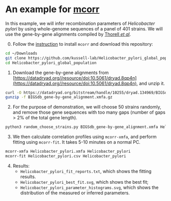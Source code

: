 # An example for [mcorr](https://github.com/kussell-lab/mcorr)
In this example, we will infer recombination parameters of _Helicobacter pylori_ by using whole-genome sequences of a panel of 401 strains. We will use the gene-by-gene alignments compiled by [Thorell _et al_](http://journals.plos.org/plosgenetics/article?id=10.1371/journal.pgen.1006546).

0. Follow the [instruction](https://github.com/kussell-lab/mcorr/blob/master/README.md#installation) to install `mcorr` and download this repository:
```sh
cd ~/Downloads
git clone https://github.com/kussell-lab/Helicobacter_pylori_global_population.git
cd Helicobacter_pylori_global_population
```

1. Download the gene-by-gene alignments from [https://datadryad.org//resource/doi:10.5061/dryad.8qp4n](https://datadryad.org//resource/doi:10.5061/dryad.8qp4n), and unzip it.
```sh
curl -O https://datadryad.org/bitstream/handle/10255/dryad.134969/BIGSdb_gene-by-gene_alignment.xmfa.gz
gunzip -f BIGSdb_gene-by-gene_alignment.xmfa.gz
```

2. For the purpose of demonstration, we will choose 50 strains randomly, and remove those gene sequences with too many gaps (number of gaps > 2% of the total gene length).
```sh
python3 random_choose_strains.py BIGSdb_gene-by-gene_alignment.xmfa Helicobacter_pylori.xmfa 50
```

3. We then calculate correlation profiles using `mcorr-xmfa`, and perform fitting using `mcorr-fit`. It takes 5-10 minutes on a normal PC.
```sh
mcorr-xmfa Helicobacter_pylori.xmfa Helicobacter_pylori
mcorr-fit Helicobacter_pylori.csv Helicobacter_pylori
```

4. Results:
    * `Helicobacter_pylori_fit_reports.txt`, which shows the fitting results.
    * `Helicobacter_pylori_best_fit.svg`, which shows the best fit;
    * `Helicobacter_pylori_parameter_histograms.svg`, which shows the distribution of the measured or inferred parameters.
